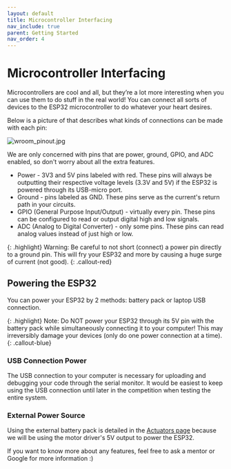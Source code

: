 ```yaml
---
layout: default
title: Microcontroller Interfacing
nav_include: true
parent: Getting Started
nav_order: 4
---
```


# Microcontroller Interfacing
Microcontrollers are cool and all, but they’re a lot more interesting when you can use them to do stuff in the real world! You can connect all sorts of devices to the ESP32 microcontroller to do whatever your heart desires.

Below is a picture of that describes what kinds of connections can be made with each pin:

<img src="{{ '/_assets/images/wroom_pinout.jpg' | prepend: site.baseurl }}" alt="wroom_pinout.jpg">

We are only concerned with pins that are power, ground, GPIO, and ADC enabled, so don't worry about all the extra features. 

* Power - 3V3 and 5V pins labeled with red. These pins will always be outputting their respective voltage levels (3.3V and 5V) if the ESP32 is powered through its USB-micro port.
* Ground - pins labeled as GND. These pins serve as the current's return path in your circuits.
* GPIO (General Purpose Input/Output) - virtually every pin. These pins can be configured to read or output digital high and low signals.
* ADC (Analog to Digital Converter) - only some pins. These pins can read analog values instead of just high or low. 

{: .highlight}
Warning: Be careful to not short (connect) a power pin directly to a ground pin. This will fry your ESP32 and more by causing a huge surge of current (not good). 
{: .callout-red}

## Powering the ESP32
You can power your ESP32 by 2 methods: battery pack or laptop USB connection.

{: .highlight}
Note: Do NOT power your ESP32 through its 5V pin with the battery pack while simultaneously connecting it to your computer! This may irreversibly damage your devices (only do one power connection at a time).
{: .callout-blue}

### USB Connection Power
The USB connection to your computer is necessary for uploading and debugging your code through the serial monitor. It would be easiest to keep using the USB connection until later in the competition when testing the entire system.

### External Power Source

Using the external battery pack is detailed in the [Actuators page](https://ut-ras.github.io/RobotathonESP32/sensors-and-actuators/actuators) because we will be using the motor driver's 5V output to power the ESP32.

If you want to know more about any features, feel free to ask a mentor or Google for more information :) 






